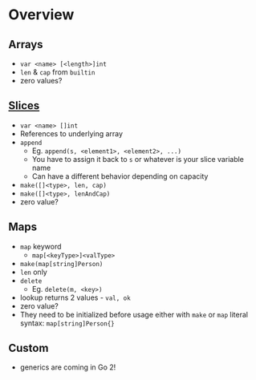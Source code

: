 # Overview

## Arrays

- `var <name> [<length>]int`
- `len` & `cap` from `builtin`
- zero values?

## [Slices](https://blog.golang.org/slices-intro)

- `var <name> []int`
- References to underlying array
- `append`
  - Eg. `append(s, <element1>, <element2>, ...)`
  - You have to assign it back to `s` or whatever is your slice variable name
  - Can have a different behavior depending on capacity
- `make([]<type>, len, cap)`
- `make([]<type>, lenAndCap)`
- zero value?

## Maps

- `map` keyword
  - `map[<keyType>]<valType>`
- `make(map[string]Person)`
- `len` only
- `delete`
  - Eg. `delete(m, <key>)`
- lookup returns 2 values - `val, ok`
- zero value?
- They need to be initialized before usage either with `make` or `map` literal syntax: `map[string]Person{}`

## Custom

- generics are coming in Go 2!
